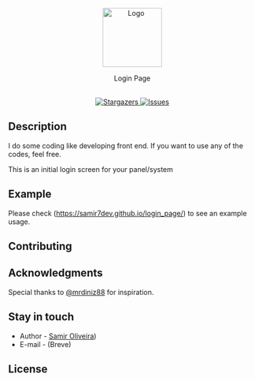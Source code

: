 <p align="center">
  <a href="(https://github.com/Samir7Dev/)" target="blank">
    <img src="https://avatars.githubusercontent.com/u/118643349" width="120" alt="Logo" />
  </a>
</p>

<p align="center">
  <p align="center">
   Login Page
    <br/>
    <br/>
  </p>
</p>

<p align="center">
  <a href="https://github.com/Samir7Dev/" target="_blank">
    <img src="https://img.shields.io/github/stars/playwa/playwa" alt="Stargazers" />
  </a>
  <a href="https://github.com/Samir7Dev/" target="_blank">
    <img src="https://img.shields.io/github/issues/playwa/playwa" alt="Issues" />
  </a>
</p>

## Description

I do some coding like developing front end. If you want to use any of the codes, feel free.

This is an initial login screen for your panel/system

## Example
Please check (https://samir7dev.github.io/login_page/) to see an example usage.

## Contributing

## Acknowledgments
Special thanks to [@mrdiniz88](https://github.com/mrdiniz88) for inspiration.

## Stay in touch

* Author - [Samir Oliveira](https://github.com/Samir7Dev/))
* E-mail - (Breve)

## License

